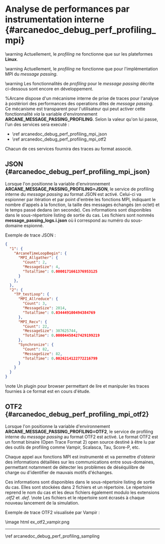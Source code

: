 ﻿# Analyse de performances par instrumentation interne {#arcanedoc_debug_perf_profiling_mpi}


\warning Actuellement, le *profiling* ne fonctionne que sur les plateformes **Linux**.


\warning Actuellement, le *profiling* ne fonctionne que pour l'implémentation MPI
du *message passing*.


\warning Les fonctionnalités de *profiling* pour le *message passing* décrite ci-dessous
sont encore en développement.


%Arcane dispose d'un mécanisme interne de prise de traces pour l'analyse à
postériori des performances des operations dites de *message passing*.
Ce mécanisme est transparent pour l'utilisateur qui peut activer cette
fonctionnalité *via* la variable d'environnement
**ARCANE_MESSAGE_PASSING_PROFILING**.
Selon la valeur qu'on lui passe, l'un des services sera executé :
- \ref arcanedoc_debug_perf_profiling_mpi_json
- \ref arcanedoc_debug_perf_profiling_mpi_otf2


Chacun de ces services fournira des traces au format associé.


## JSON {#arcanedoc_debug_perf_profiling_mpi_json}


Lorsque l'on positionne la variable d'environnement **ARCANE_MESSAGE_PASSING_PROFILING=JSON**,
le service de profiling interne du *message passing* au format JSON est activé.
Celui-ci va espionner par itération et par point d'entrée les fonctions MPI, indiquant le nombre
d'appels à la fonction, la taille des messages échangés (en octet) et le temps passé dedans (en seconde).
Ces informations sont disponibles dans le sous-répertoire listing de sortie du cas.
Les fichiers sont nommés **message_passing_logs.i.json** où **i** correspond au numéro du
sous-domaine espionné.


Exemple de trace JSON :

```json
{
  "1": {
    "ArcaneTimeLoopBegin": {
      "MPI_Allgather": {
        "Count": 2,
        "MessageSize": 4,
        "TotalTime": 0.0000171661376953125
      }
    },
  },
  "2": {
    "TP_testLoop": {
      "MPI_Allreduce": {
        "Count": 3,
        "MessageSize": 2014,
        "TotalTime": 0.034449100494384769
      },
      "MPI_Recv": {
        "Count": 22,
        "MessageSize": 307625744,
        "TotalTime": 0.00004458427429199219
      },
      "Synchronize": {
        "Count": 82,
        "MessageSize": 82,
        "TotalTime": 0.0026214122772216799
      }
    }
  }
}

```


\note Un plugin pour browser permettant de lire et manipuler les traces fournies à ce format est en cours d'étude.


## OTF2 {#arcanedoc_debug_perf_profiling_mpi_otf2}


Lorsque l'on positionne la variable d'environnement **ARCANE_MESSAGE_PASSING_PROFILING=OTF2**,
le service de profiling interne du *message passing* au format OTF2 est activé.
Le format OTF2 est un format binaire (Open Trace Format 2) open source destiné à être lu par des
outils de profiling comme Vampir, Scalasca, Tau, Score-P, etc.

Chaque appel aux fonctions MPI est instrumenté et va permettre d'obtenir des informations détaillées
sur les communications entre sous-domaines, permettant notamment de détecter les problèmes de déséquilibre
de charge ou d'identifier de mauvais motifs d'échanges.

Ces informations sont disponibles dans le sous-répertoire listing de sortie du cas.
Elles sont stockées dans 2 fichiers et un répertoire. Le répertoire reprend le nom du cas et les deux fichiers
également modulo les extensions *.otf2* et *.def*.
\note Les fichiers et le répertoire sont écrasés à chaque nouveau lancement de la simulation.


Exemple de trace OTF2 visualisée par Vampir :

\image html ex_otf2_vampir.png


____

<div class="section_buttons">
<span class="back_section_button">
\ref arcanedoc_debug_perf_profiling_sampling
</span>
<!-- <span class="next_section_button">
\ref arcanedoc_debug_perf_compare_bittobit
</span> -->
</div>
